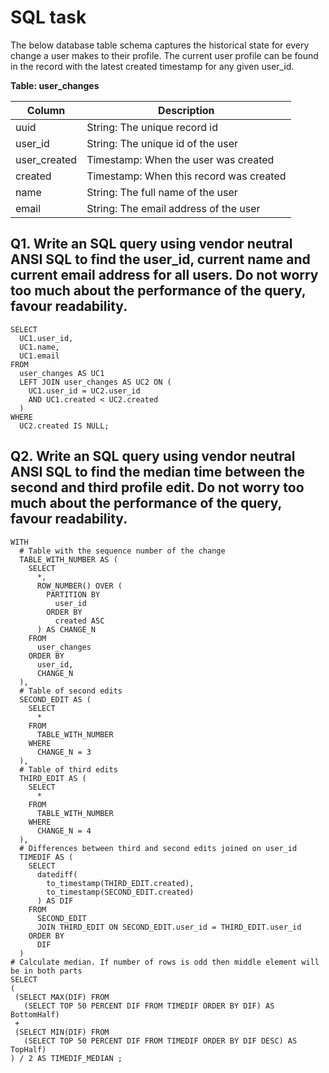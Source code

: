 # SQL task

The below database table schema captures the historical state for every change a user makes to their profile. The current user profile can be found in the record with the latest created timestamp for any given user_id.

__Table: user_changes__

| __Column__ | __Description__ |
|------------|-----------------|
| uuid          |String: The unique record id                 |
| user_id       |String: The unique id of the user                 |
| user_created  |Timestamp: When the user was created                 |
| created          |Timestamp: When this record was created                 |
| name          |String: The full name of the user                 |
| email           |String: The email address of the user                 |

## Q1. Write an SQL query using vendor neutral ANSI SQL to find the user_id, current name and current email address for all users. Do not worry too much about the performance of the query, favour readability.

```
SELECT
  UC1.user_id,
  UC1.name,
  UC1.email
FROM
  user_changes AS UC1
  LEFT JOIN user_changes AS UC2 ON (
    UC1.user_id = UC2.user_id
    AND UC1.created < UC2.created
  )
WHERE
  UC2.created IS NULL;
```

## Q2. Write an SQL query using vendor neutral ANSI SQL to find the median time between the second and third profile edit. Do not worry too much about the performance of the query, favour readability.

```
WITH
  # Table with the sequence number of the change
  TABLE_WITH_NUMBER AS (
    SELECT
      *,
      ROW_NUMBER() OVER (
        PARTITION BY
          user_id
        ORDER BY
          created ASC
      ) AS CHANGE_N
    FROM
      user_changes
    ORDER BY
      user_id,
      CHANGE_N
  ),
  # Table of second edits
  SECOND_EDIT AS (
    SELECT
      *
    FROM
      TABLE_WITH_NUMBER
    WHERE
      CHANGE_N = 3
  ),
  # Table of third edits
  THIRD_EDIT AS (
    SELECT
      *
    FROM
      TABLE_WITH_NUMBER
    WHERE
      CHANGE_N = 4
  ),
  # Differences between third and second edits joined on user_id
  TIMEDIF AS (
    SELECT
      datediff(
        to_timestamp(THIRD_EDIT.created),
        to_timestamp(SECOND_EDIT.created)
      ) AS DIF
    FROM
      SECOND_EDIT
      JOIN THIRD_EDIT ON SECOND_EDIT.user_id = THIRD_EDIT.user_id
    ORDER BY
      DIF
  )
# Calculate median. If number of rows is odd then middle element will be in both parts
SELECT
(
 (SELECT MAX(DIF) FROM
   (SELECT TOP 50 PERCENT DIF FROM TIMEDIF ORDER BY DIF) AS BottomHalf)
 +
 (SELECT MIN(DIF) FROM
   (SELECT TOP 50 PERCENT DIF FROM TIMEDIF ORDER BY DIF DESC) AS TopHalf)
) / 2 AS TIMEDIF_MEDIAN ;

```

